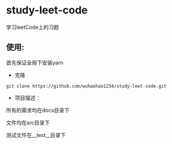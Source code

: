 # study-leet-code
学习leetCode上的习题

## 使用:

首先保证全局下安装yarn

* 克隆

`git clone https://github.com/wuhaohao1234/study-leet-code.git`

* 项目描述：

所有的需求均在docs目录下

文件均在src目录下

测试文件在__test__目录下